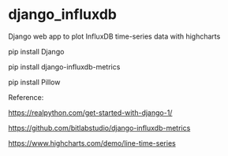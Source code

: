 # django_influxdb
Django web app to plot InfluxDB time-series data with highcharts

pip install Django

pip install django-influxdb-metrics

pip install Pillow

Reference:

https://realpython.com/get-started-with-django-1/

https://github.com/bitlabstudio/django-influxdb-metrics

https://www.highcharts.com/demo/line-time-series
